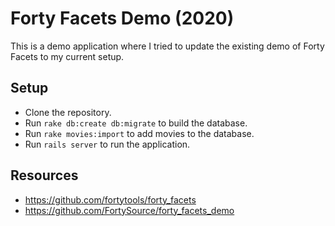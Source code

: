 Forty Facets Demo (2020)
=========

This is a demo application where I tried to update the existing demo of Forty Facets to my current setup.

## Setup
* Clone the repository.
* Run `rake db:create db:migrate` to build the database.
* Run `rake movies:import` to add movies to the database.
* Run `rails server` to run the application.

## Resources
* https://github.com/fortytools/forty_facets
* https://github.com/FortySource/forty_facets_demo
